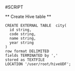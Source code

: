 
#SCRIPT

** Create Hive table **

```
CREATE EXTERNAL TABLE  city(
  id string,
  code string,
  name string,
  year string
)
row format DELIMITED
fields TERMINATED by ','
stored as TEXTFILE
LOCATION '/user/root/hiveUDF';

```


